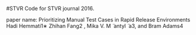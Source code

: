 #STVR
Code for STVR journal 2016.

paper name: Prioritizing Manual Test Cases in Rapid Release Environments
Hadi Hemmati1∗ Zhihan Fang2 , Mika V. M ̈ antyl ̈ a3, and Bram Adams4

